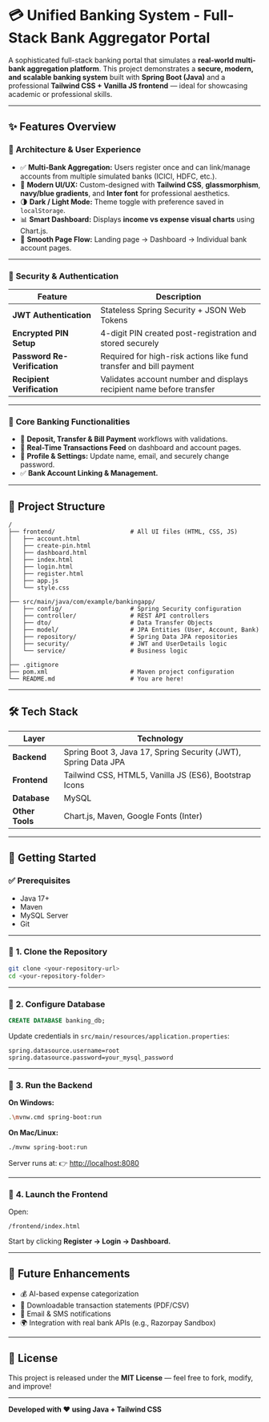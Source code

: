 # 💳 Unified Banking System - Full-Stack Bank Aggregator Portal

A sophisticated full-stack banking portal that simulates a **real-world multi-bank aggregation platform**.
This project demonstrates a **secure, modern, and scalable banking system** built with **Spring Boot (Java)** and a professional **Tailwind CSS + Vanilla JS frontend** — ideal for showcasing academic or professional skills.

---

## ✨ Features Overview

### 🎯 **Architecture & User Experience**

* ✅ **Multi-Bank Aggregation:** Users register once and can link/manage accounts from multiple simulated banks (ICICI, HDFC, etc.).
* 🎨 **Modern UI/UX:** Custom-designed with **Tailwind CSS**, **glassmorphism**, **navy/blue gradients**, and **Inter font** for professional aesthetics.
* 🌗 **Dark / Light Mode:** Theme toggle with preference saved in `localStorage`.
* 📊 **Smart Dashboard:** Displays **income vs expense visual charts** using Chart.js.
* 🚀 **Smooth Page Flow:** Landing page → Dashboard → Individual bank account pages.

---

### 🔐 **Security & Authentication**

| Feature                      | Description                                                          |
| ---------------------------- | -------------------------------------------------------------------- |
| **JWT Authentication**       | Stateless Spring Security + JSON Web Tokens                          |
| **Encrypted PIN Setup**      | 4-digit PIN created post-registration and stored securely            |
| **Password Re-Verification** | Required for high-risk actions like fund transfer and bill payment   |
| **Recipient Verification**   | Validates account number and displays recipient name before transfer |

---

### 🏦 **Core Banking Functionalities**

* 💸 **Deposit, Transfer & Bill Payment** workflows with validations.
* 🔁 **Real-Time Transactions Feed** on dashboard and account pages.
* 📁 **Profile & Settings:** Update name, email, and securely change password.
* ✅ **Bank Account Linking & Management.**

---

## 📂 Project Structure

```
/
├── frontend/                     # All UI files (HTML, CSS, JS)
│   ├── account.html
│   ├── create-pin.html
│   ├── dashboard.html
│   ├── index.html
│   ├── login.html
│   ├── register.html
│   ├── app.js
│   └── style.css
│
├── src/main/java/com/example/bankingapp/
│   ├── config/                   # Spring Security configuration
│   ├── controller/               # REST API controllers
│   ├── dto/                      # Data Transfer Objects
│   ├── model/                    # JPA Entities (User, Account, Bank)
│   ├── repository/               # Spring Data JPA repositories
│   ├── security/                 # JWT and UserDetails logic
│   └── service/                  # Business logic
│
├── .gitignore
├── pom.xml                       # Maven project configuration
└── README.md                     # You are here!
```

---

## 🛠️ Tech Stack

| Layer           | Technology                                                     |
| --------------- | -------------------------------------------------------------- |
| **Backend**     | Spring Boot 3, Java 17, Spring Security (JWT), Spring Data JPA |
| **Frontend**    | Tailwind CSS, HTML5, Vanilla JS (ES6), Bootstrap Icons         |
| **Database**    | MySQL                                                          |
| **Other Tools** | Chart.js, Maven, Google Fonts (Inter)                          |

---

## 🚀 Getting Started

### ✅ **Prerequisites**

* Java 17+
* Maven
* MySQL Server
* Git

---

### 📌 **1. Clone the Repository**

```bash
git clone <your-repository-url>
cd <your-repository-folder>
```

---

### 📌 **2. Configure Database**

```sql
CREATE DATABASE banking_db;
```

Update credentials in `src/main/resources/application.properties`:

```
spring.datasource.username=root
spring.datasource.password=your_mysql_password
```

---

### 📌 **3. Run the Backend**

**On Windows:**

```bash
.\mvnw.cmd spring-boot:run
```

**On Mac/Linux:**

```bash
./mvnw spring-boot:run
```

Server runs at:
👉 [http://localhost:8080](http://localhost:8080)

---

### 📌 **4. Launch the Frontend**

Open:

```
/frontend/index.html
```

Start by clicking **Register → Login → Dashboard.**

---

## 🧠 Future Enhancements

* 💰 AI-based expense categorization
* 🧾 Downloadable transaction statements (PDF/CSV)
* 🔔 Email & SMS notifications
* 🌍 Integration with real bank APIs (e.g., Razorpay Sandbox)

---

## 📜 License

This project is released under the **MIT License** — feel free to fork, modify, and improve!

---

**Developed with ❤️ using Java + Tailwind CSS**

